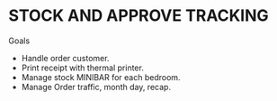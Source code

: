# STOCK AND APPROVE TRACKING

Goals

- Handle order customer.
- Print receipt with thermal printer.
- Manage stock MINIBAR for each bedroom.
- Manage Order traffic, month day, recap.
